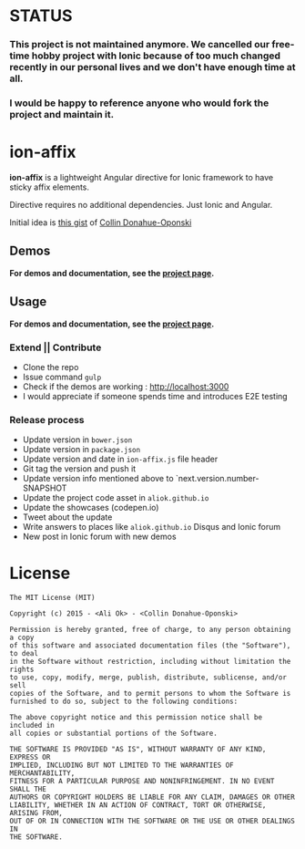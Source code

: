 # STATUS


### This project is not maintained anymore. We cancelled our free-time hobby project with Ionic because of too much changed recently in our personal lives and we don't have enough time at all.

### I would be happy to reference anyone who would fork the project and maintain it.


# ion-affix
**ion-affix** is a lightweight Angular directive for Ionic framework to have sticky affix elements.

Directive requires no additional dependencies. Just Ionic and Angular.

Initial idea is [this gist](https://gist.github.com/colllin/1a0c3a91cc641d8e578f) of [Collin Donahue-Oponski](https://github.com/colllin)

## Demos

**For demos and documentation, see the [project page](http://www.aliok.com.tr/projects/2015-04-17-ion-affix.html).**

## Usage

**For demos and documentation, see the [project page](http://www.aliok.com.tr/projects/2015-04-17-ion-affix.html).**



### Extend || Contribute
* Clone the repo
* Issue command `gulp`
* Check if the demos are working : <http://localhost:3000>
* I would appreciate if someone spends time and introduces E2E testing


### Release process
* Update version in `bower.json`
* Update version in `package.json`
* Update version and date in `ion-affix.js` file header
* Git tag the version and push it
* Update version info mentioned above to `next.version.number-SNAPSHOT
* Update the project code asset in `aliok.github.io`
* Update the showcases (codepen.io)
* Tweet about the update
* Write answers to places like `aliok.github.io` Disqus and Ionic forum
* New post in Ionic forum with new demos

# License

    The MIT License (MIT)
    
    Copyright (c) 2015 - <Ali Ok> - <Collin Donahue-Oponski>
    
    Permission is hereby granted, free of charge, to any person obtaining a copy
    of this software and associated documentation files (the "Software"), to deal
    in the Software without restriction, including without limitation the rights
    to use, copy, modify, merge, publish, distribute, sublicense, and/or sell
    copies of the Software, and to permit persons to whom the Software is
    furnished to do so, subject to the following conditions:
    
    The above copyright notice and this permission notice shall be included in
    all copies or substantial portions of the Software.
    
    THE SOFTWARE IS PROVIDED "AS IS", WITHOUT WARRANTY OF ANY KIND, EXPRESS OR
    IMPLIED, INCLUDING BUT NOT LIMITED TO THE WARRANTIES OF MERCHANTABILITY,
    FITNESS FOR A PARTICULAR PURPOSE AND NONINFRINGEMENT. IN NO EVENT SHALL THE
    AUTHORS OR COPYRIGHT HOLDERS BE LIABLE FOR ANY CLAIM, DAMAGES OR OTHER
    LIABILITY, WHETHER IN AN ACTION OF CONTRACT, TORT OR OTHERWISE, ARISING FROM,
    OUT OF OR IN CONNECTION WITH THE SOFTWARE OR THE USE OR OTHER DEALINGS IN
    THE SOFTWARE.